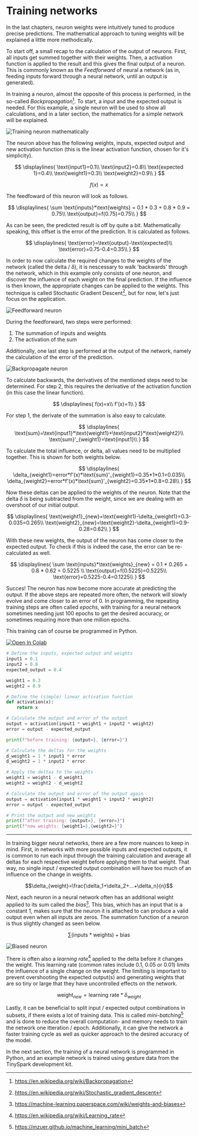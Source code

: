 # Training networks

In the last chapters, neuron weights were intuitively tuned to produce precise predictions. The mathematical approach to tuning weights will be explained a little more methodically. 

To start off, a small recap to the calculation of the output of neurons. First, all inputs get summed together with their weights. Then, a activation function is applied to the result and this gives the final output of a neuron. This is commonly known as the _Feedforward_ of neural a network (as in, feeding inputs forward through a neural network, until an output is generated).

In training a neuron, almost the opposite of this process is performed, in the so-called _Backpropagation_[^1]. To start, a input and the expected output is needed. For this example, a single neuron will be used to show all calculations, and in a later section, the mathematics for a simple network will be explained.

[^1]:<https://en.wikipedia.org/wiki/Backpropagation>

![Training neuron mathematically](../assets/images/training_neuron_weights.png)

The neuron above has the following weights, inputs, expected output and new activation function (this is the linear activation function, chosen for it's simplicity).

$$
\displaylines{
\text{input1}=0.1\\
\text{input2}=0.8\\
\text{expected 1}=0.4\\
\text{weight1}=0.3\\
\text{weight2}=0.9\\
}
$$

$$ 
f(x) = x
$$

The feedfoward of this neuron will look as follows.

$$
\displaylines{
\sum \text{inputs}*\text{weights} = 0.1 * 0.3 + 0.8 * 0.9 = 0.75\\
\text{output}=f(0.75)=0.75\\
}
$$

As can be seen, the predicted result is off by quite a bit. Mathematically speaking, this offset is the error of the prediction. It is calculated as follows.

$$
\displaylines{
\text{error}=\text{output}-\text{expected}\\
\text{error}=0.75-0.4=0.35\\
}
$$

In order to now calculate the required changes to the weights of the network (called the delta / $\delta$), it is nescessary to walk 'backwards' through the network, which in this example only consists of one neuron, and discover the influence of each weight on the final prediction. If the influence is then known, the appropriate changes can be applied to the weights. This technique is called Stochastic Gradient Descent[^2], but for now, let's just focus on the application.

[^2]:<https://en.wikipedia.org/wiki/Stochastic_gradient_descent>

![Feedforward neuron](../assets/images/neuron_structure.png)

During the feedforward, two steps were performed:

1. The summation of inputs and weights
2. The activation of the sum

Additionally, one last step is performed at the output of the network, namely the calculation of the error of the prediction.

![Backpropagate neuron](../assets/images/neuron_backpropagation.png)

To calculate backwards, the derivatives of the mentioned steps need to be determined. For step 2, this requires the derivative of the activation function (in this case the linear function).

$$
\displaylines{
f(x)=x\\
f'(x)=1\\
}
$$

For step 1, the derivate of the summation is also easy to calculate.

$$
\displaylines{
\text{sum}=\text{input1}*\text{weight1}+\text{input2}*\text{weight2}\\
\text{sum}'_{weight1}=\text{input1}\\
}
$$

To calculate the total influence, or delta, all values need to be multiplied together. This is shown for both weights below.

$$
\displaylines{
\delta_{weight1}=error*f'(x)*\text{sum}'_{weight1}=0.35*1*0.1=0.035\\
\delta_{weight2}=error*f'(x)*\text{sum}'_{weight2}=0.35*1*0.8=0.28\\
}
$$

Now these deltas can be applied to the weights of the neuron. Note that the delta $\delta$ is being subtracted from the weight, since we are dealing with an overshoot of our initial output.

$$
\displaylines{
\text{weight1}_{new}=\text{weight1}-\delta_{weight1}=0.3-0.035=0.265\\
\text{weight2}_{new}=\text{weight2}-\delta_{weight1}=0.9-0.28=0.62\\
}
$$

With these new weights, the output of the neuron has come closer to the expected output. To check if this is indeed the case, the error can be re-calculated as well.

$$
\displaylines{
\sum \text{inputs}*\text{weights}_{new} = 0.1 * 0.265 + 0.8 * 0.62 = 0.5225 \\
\text{output}=f(0.5225)=0.5225\\
\text{error}=0.5225-0.4=0.1225\\
}
$$

Succes! The neuron has now become more accurate at predicting the output. If the above steps are repeated more often, the network will slowly evolve and come closer to an error of $0$. In programming, the repeating training steps are often called _epochs_, with training for a neural network sometimes needing just 100 epochs to get the desired accuracy, or sometimes requiring more than one million epochs.

This training can of course be programmed in Python.

[![Open In Colab](assets/images/colab-badge.svg)](https://colab.research.google.com/drive/1iXkkWpqd0snpFr8fS0Kxw4A0u2fysBC8#scrollTo=-HVYddbv6mK_)

```python title="training_example.py"
# Define the inputs, expected output and weights
input1 = 0.1
input2 = 0.8
expected_output = 0.4

weight1 = 0.3
weight2 = 0.9

# Define the (simple) linear activation function
def activation(x):
    return x

# Calculate the output and error of the output
output = activation(input1 * weight1 + input2 * weight2)
error = output - expected_output

print(f"before training: {output=}, {error=}")

# Calculate the deltas for the weights
d_weight1 = 1 * input1 * error
d_weight2 = 1 * input2 * error

# Apply the deltas to the weights
weight1 = weight1 - d_weight1
weight2 = weight2 - d_weight2

# Calculate the output and error of the output again
output = activation(input1 * weight1 + input2 * weight2)
error = output - expected_output

# Print the output and new weights
print(f"after training: {output=}, {error=}")
print(f"new weights: {weight1=},{weight2=}")
```

---

In training bigger neural networks, there are a few more nuances to keep in mind. First, in networks with more possible inputs and expected outputs, it is common to run each input through the training calculation and average all deltas for each respective weight before applying them to that weight. That way, no single input / expected output combination will have too much of an influence on the change in weights. 

$$\delta_{weight}=\frac{\delta_1+\delta_2+...+\delta_n}{n}$$

Next, each neuron in a neural network often has an additional weight applied to its sum called the _bias_[^3]. This bias, which has an input that is a constant $1$, makes sure that the neuron it is attached to can produce a valid output even when all inputs are zeros. The summation function of a neuron is thus slightly changed as seen below.

$$\sum (\text{inputs}*\text{weights}) + \text{bias}$$


![Biased neuron](../assets/images/neuron_bias.png)

[^3]:<https://machine-learning.paperspace.com/wiki/weights-and-biases>

There is often also a _learning rate_[^4] applied to the delta before it changes the weight. This learning rate (common rates include 0.1, 0.05 or 0.01) limits the influence of a single change on the weight. The limiting is important to prevent overshooting the expected output(s) and generating weights that are so tiny or large that they have uncontrolled effects on the network. 

$$\text{weight}_{new}=\text{learning rate}*\delta_{weight}$$

[^4]:<https://en.wikipedia.org/wiki/Learning_rate>

Lastly, it can be beneficial to split input / expected output combinations in subsets, if there exists a lot of training data. This is called _mini-batching_[^5] and  is done to reduce the overall computation- and memory needs to train the network one itteration / epoch. Additionally, it can give the network a faster training cycle as well as quicker approach to the desired accuracy of the model.

[^5]:<https://mzuer.github.io/machine_learning/mini_batch>

In the next section, the training of a neural network is programmed in Python, and an example network is trained using gesture data from the TinySpark development kit.